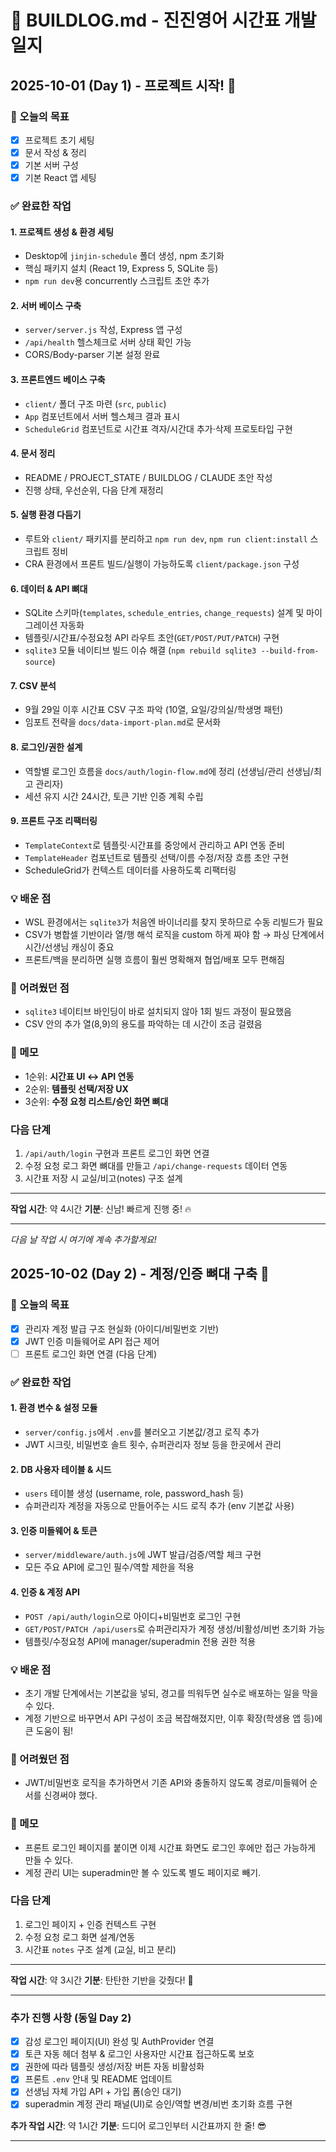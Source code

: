 # 🔨 BUILDLOG.md - 진진영어 시간표 개발 일지

## 2025-10-01 (Day 1) - 프로젝트 시작! 🚀

### 🎯 오늘의 목표
- [x] 프로젝트 초기 세팅
- [x] 문서 작성 & 정리
- [x] 기본 서버 구성
- [x] 기본 React 앱 세팅

### ✅ 완료한 작업

#### 1. 프로젝트 생성 & 환경 세팅
- Desktop에 `jinjin-schedule` 폴더 생성, npm 초기화
- 핵심 패키지 설치 (React 19, Express 5, SQLite 등)
- `npm run dev`용 concurrently 스크립트 초안 추가

#### 2. 서버 베이스 구축
- `server/server.js` 작성, Express 앱 구성
- `/api/health` 헬스체크로 서버 상태 확인 가능
- CORS/Body-parser 기본 설정 완료

#### 3. 프론트엔드 베이스 구축
- `client/` 폴더 구조 마련 (`src`, `public`)
- `App` 컴포넌트에서 서버 헬스체크 결과 표시
- `ScheduleGrid` 컴포넌트로 시간표 격자/시간대 추가·삭제 프로토타입 구현

#### 4. 문서 정리
- README / PROJECT_STATE / BUILDLOG / CLAUDE 초안 작성
- 진행 상태, 우선순위, 다음 단계 재정리

#### 5. 실행 환경 다듬기
- 루트와 `client/` 패키지를 분리하고 `npm run dev`, `npm run client:install` 스크립트 정비
- CRA 환경에서 프론트 빌드/실행이 가능하도록 `client/package.json` 구성

#### 6. 데이터 & API 뼈대
- SQLite 스키마(`templates`, `schedule_entries`, `change_requests`) 설계 및 마이그레이션 자동화
- 템플릿/시간표/수정요청 API 라우트 초안(`GET/POST/PUT/PATCH`) 구현
- `sqlite3` 모듈 네이티브 빌드 이슈 해결 (`npm rebuild sqlite3 --build-from-source`)

#### 7. CSV 분석
- 9월 29일 이후 시간표 CSV 구조 파악 (10열, 요일/강의실/학생명 패턴)
- 임포트 전략을 `docs/data-import-plan.md`로 문서화

#### 8. 로그인/권한 설계
- 역할별 로그인 흐름을 `docs/auth/login-flow.md`에 정리 (선생님/관리 선생님/최고 관리자)
- 세션 유지 시간 24시간, 토큰 기반 인증 계획 수립

#### 9. 프론트 구조 리팩터링
- `TemplateContext`로 템플릿·시간표를 중앙에서 관리하고 API 연동 준비
- `TemplateHeader` 컴포넌트로 템플릿 선택/이름 수정/저장 흐름 초안 구현
- ScheduleGrid가 컨텍스트 데이터를 사용하도록 리팩터링

### 💡 배운 점
- WSL 환경에서는 `sqlite3`가 처음엔 바이너리를 찾지 못하므로 수동 리빌드가 필요
- CSV가 병합셀 기반이라 열/행 해석 로직을 custom 하게 짜야 함 → 파싱 단계에서 시간/선생님 캐싱이 중요
- 프론트/백을 분리하면 실행 흐름이 훨씬 명확해져 협업/배포 모두 편해짐

### 🤔 어려웠던 점
- `sqlite3` 네이티브 바인딩이 바로 설치되지 않아 1회 빌드 과정이 필요했음
- CSV 안의 추가 열(8,9)의 용도를 파악하는 데 시간이 조금 걸렸음

### 📝 메모
- 1순위: **시간표 UI ↔ API 연동**
- 2순위: **템플릿 선택/저장 UX**
- 3순위: **수정 요청 리스트/승인 화면 뼈대**

### 다음 단계
1. `/api/auth/login` 구현과 프론트 로그인 화면 연결
2. 수정 요청 로그 화면 뼈대를 만들고 `/api/change-requests` 데이터 연동
3. 시간표 저장 시 교실/비고(notes) 구조 설계

---

**작업 시간**: 약 4시간
**기분**: 신남! 빠르게 진행 중! 🔥

---

*다음 날 작업 시 여기에 계속 추가할게요!*

## 2025-10-02 (Day 2) - 계정/인증 뼈대 구축 💪

### 🎯 오늘의 목표
- [x] 관리자 계정 발급 구조 현실화 (아이디/비밀번호 기반)
- [x] JWT 인증 미들웨어로 API 접근 제어
- [ ] 프론트 로그인 화면 연결 (다음 단계)

### ✅ 완료한 작업

#### 1. 환경 변수 & 설정 모듈
- `server/config.js`에서 `.env`를 불러오고 기본값/경고 로직 추가
- JWT 시크릿, 비밀번호 솔트 횟수, 슈퍼관리자 정보 등을 한곳에서 관리

#### 2. DB 사용자 테이블 & 시드
- `users` 테이블 생성 (username, role, password_hash 등)
- 슈퍼관리자 계정을 자동으로 만들어주는 시드 로직 추가 (env 기본값 사용)

#### 3. 인증 미들웨어 & 토큰
- `server/middleware/auth.js`에 JWT 발급/검증/역할 체크 구현
- 모든 주요 API에 로그인 필수/역할 제한을 적용

#### 4. 인증 & 계정 API
- `POST /api/auth/login`으로 아이디+비밀번호 로그인 구현
- `GET/POST/PATCH /api/users`로 슈퍼관리자가 계정 생성/비활성/비번 초기화 가능
- 템플릿/수정요청 API에 manager/superadmin 전용 권한 적용

### 💡 배운 점
- 초기 개발 단계에서는 기본값을 넣되, 경고를 띄워두면 실수로 배포하는 일을 막을 수 있다.
- 계정 기반으로 바꾸면서 API 구성이 조금 복잡해졌지만, 이후 확장(학생용 앱 등)에 큰 도움이 됨!

### 🤔 어려웠던 점
- JWT/비밀번호 로직을 추가하면서 기존 API와 충돌하지 않도록 경로/미들웨어 순서를 신경써야 했다.

### 📝 메모
- 프론트 로그인 페이지를 붙이면 이제 시간표 화면도 로그인 후에만 접근 가능하게 만들 수 있다.
- 계정 관리 UI는 superadmin만 볼 수 있도록 별도 페이지로 빼기.

### 다음 단계
1. 로그인 페이지 + 인증 컨텍스트 구현
2. 수정 요청 로그 화면 설계/연동
3. 시간표 `notes` 구조 설계 (교실, 비고 분리)

---

**작업 시간**: 약 3시간
**기분**: 탄탄한 기반을 갖췄다! 🔐

---

### 추가 진행 사항 (동일 Day 2)
- [x] 감성 로그인 페이지(UI) 완성 및 AuthProvider 연결
- [x] 토큰 자동 헤더 첨부 & 로그인 사용자만 시간표 접근하도록 보호
- [x] 권한에 따라 템플릿 생성/저장 버튼 자동 비활성화
- [x] 프론트 `.env` 안내 및 README 업데이트
- [x] 선생님 자체 가입 API + 가입 폼(승인 대기)
- [x] superadmin 계정 관리 패널(UI)로 승인/역할 변경/비번 초기화 흐름 구현

**추가 작업 시간**: 약 1시간
**기분**: 드디어 로그인부터 시간표까지 한 줄! 😎

---
